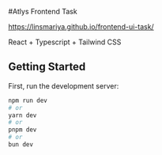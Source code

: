 #Atlys Frontend Task

https://linsmariya.github.io/frontend-ui-task/

React + Typescript + Tailwind CSS

## Getting Started

First, run the development server:

```bash
npm run dev
# or
yarn dev
# or
pnpm dev
# or
bun dev
```
